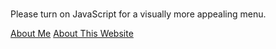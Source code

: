 ###

Please turn on JavaScript for a visually more appealing menu. 

[About Me](AboutMe/)
[About This Website](AboutWebsite/)
